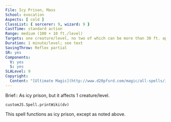 ```yaml
---
File: Icy Prison, Mass
School: evocation
Aspects: [ cold ]
ClassList: { sorcerer: 9, wizard: 9 }
CastTime: standard action
Range: medium (100 + 10 ft./level)
Targets: one creature/level, no two of which can be more than 30 ft. apart.
Duration: 1 minute/level; see text
SavingThrow: Reflex partial
SR: yes
Components:
  V: yes
  S: yes
SLALevel: 9
Copyright:
  Content: "[Ultimate Magic](http://www.d20pfsrd.com/magic/all-spells/i/icy-prison)"
---
```

Brief:: As icy prison, but it affects 1 creature/level.

```dataviewjs
customJS.Spell.printWiki(dv)
```

This spell functions as icy prison, except as noted above.
